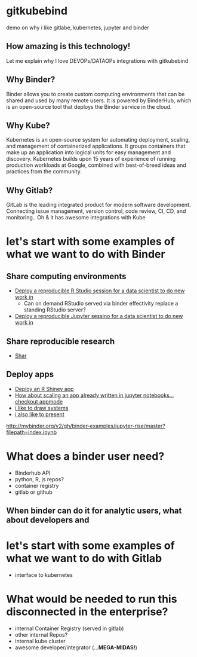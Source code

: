 # gitkubebind
demo on why i like gitlabe, kubernetes, jupyter and binder 

## How amazing is this technology! 
Let me explain why I love DEVOPs/DATAOPs integrations with gitkubebind


## Why Binder?
Binder allows you to create custom computing environments that can be shared and used by many remote users.
It is powered by BinderHub, which is an open-source tool that deploys the Binder service in the cloud.

## Why Kube?
Kubernetes is an open-source system for automating deployment, scaling, and management of containerized applications.
It groups containers that make up an application into logical units for easy management and discovery. Kubernetes builds upon 15 years of experience of running production workloads at Google, combined with best-of-breed ideas and practices from the community.

## Why Gitlab?
GitLab is the leading integrated product for modern software development. Connecting issue management, version control, code review, CI, CD, and monitoring.. Oh & it has awesome integrations with Kube


# let's start with some examples of what we want to do with Binder

## Share computing environments
- [Deploy a reproducible R Studio session for a data scientist to do new work in](https://mybinder.org/v2/gh/binder-examples/r/master?urlpath=rstudio)
  - Can on demand RStudio served via binder effectivity replace a standing RStudio server?
- [Deploy a reproducible Jupyter sessino for a data scientist to do new work in](https://mybinder.org/v2/gh/binder-examples/r/master?filepath=index.ipynb)

## Share reproducible research
- [Shar ](https://mybinder.org/v2/gh/dtak/rrr/master?urlpath=lab)

## Deploy apps
- [Deploy an R Shiney app](https://mybinder.org/v2/gh/binder-examples/r/master?urlpath=shiny/bus-dashboard/)
- [How about scaling an app already written in jupyter notebooks... checkout appmode](https://mybinder.org/v2/gh/binder-examples/appmode/master?urlpath=apps%2Findex.ipynb)
- [i like to draw systems](https://mybinder.org/v2/gh/kmader/jupyterlab-drawio/master?urlpath=lab)
- [i also like to present](http://mybinder.org/v2/gh/binder-examples/jupyter-rise/master?filepath=index.ipynb)

http://mybinder.org/v2/gh/binder-examples/jupyter-rise/master?filepath=index.ipynb

# What does a binder user need?
- Binderhub API
- python, R, js repos?
- container registry
- gitlab or github

## When binder can do it for analytic users, what about developers and 


# let's start with some examples of what we want to do with Gitlab
- interface to kubernetes


# What would be needed to run this disconnected in the enterprise?
- internal Container Registry (served in gitlab)
- other internal Repos?
- internal kube cluster 
- awesome developer/integrator (...**MEGA-MIDAS!**)

